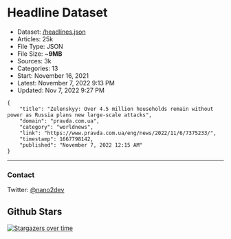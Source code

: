 # Headline Dataset

- Dataset: [/headlines.json](https://raw.githubusercontent.com/fwd/news/master/headlines.json) 
- Articles: 25k
- File Type: JSON
- File Size: ~**9MB**
- Sources: 3k
- Categories: 13
- Start: November 16, 2021
- Latest: November 7, 2022 9:13 PM
- Updated: Nov 7, 2022 9:27 PM

```
{
    "title": "Zelenskyy: Over 4.5 million households remain without power as Russia plans new large-scale attacks",
    "domain": "pravda.com.ua",
    "category": "worldnews",
    "link": "https://www.pravda.com.ua/eng/news/2022/11/6/7375233/",
    "timestamp": 1667798142,
    "published": "November 7, 2022 12:15 AM"
}
```

---

### Contact 

Twitter: [@nano2dev](https://twitter.com/nano2dev)

## Github Stars

[![Stargazers over time](https://starchart.cc/fwd/news.svg)](https://starchart.cc/fwd/news)
